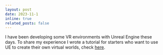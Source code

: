 ```yaml
---
layout: post
date: 2023-11-1
inline: true
related_posts: false
---
```


I have been developing some VR environments with Unreal Engine these days. To share my experience I wrote a tutorial for starters who want to use UE to create their own virtual worlds, check [here](https://luoqinpei.github.io/assets/pdf/UE.pdf). 